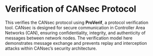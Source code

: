 # Verification of CANsec Protocol

This verifies the CANsec protocol using **ProVerif**, a protocol verification tool. CANsec is designed for secure communication in Controller Area Networks (CAN), ensuring confidentiality, integrity, and authenticity of messages between network nodes. The verification model here demonstrates message exchange and prevents replay and interception attacks within CANsec’s security architecture.